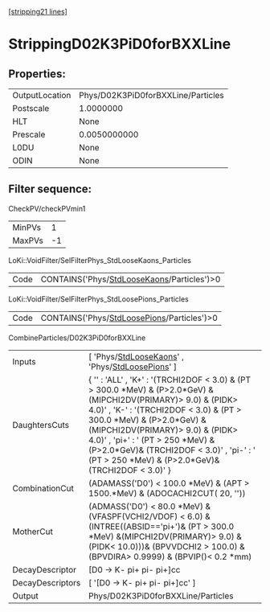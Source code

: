 [[stripping21 lines]](./stripping21-index)

# StrippingD02K3PiD0forBXXLine

## Properties:

|                |                                    |
|----------------|------------------------------------|
| OutputLocation | Phys/D02K3PiD0forBXXLine/Particles |
| Postscale      | 1.0000000                          |
| HLT            | None                               |
| Prescale       | 0.0050000000                       |
| L0DU           | None                               |
| ODIN           | None                               |

## Filter sequence:

CheckPV/checkPVmin1

|        |     |
|--------|-----|
| MinPVs | 1   |
| MaxPVs | -1  |

LoKi::VoidFilter/SelFilterPhys_StdLooseKaons_Particles

|      |                                                                                            |
|------|--------------------------------------------------------------------------------------------|
| Code | CONTAINS('Phys/[StdLooseKaons](./stripping21-commonparticles-stdloosekaons)/Particles')\>0 |

LoKi::VoidFilter/SelFilterPhys_StdLoosePions_Particles

|      |                                                                                            |
|------|--------------------------------------------------------------------------------------------|
| Code | CONTAINS('Phys/[StdLoosePions](./stripping21-commonparticles-stdloosepions)/Particles')\>0 |

CombineParticles/D02K3PiD0forBXXLine

|                  |                                                                                                                                                                                                                                                                                                                                                                                      |
|------------------|--------------------------------------------------------------------------------------------------------------------------------------------------------------------------------------------------------------------------------------------------------------------------------------------------------------------------------------------------------------------------------------|
| Inputs           | [ 'Phys/[StdLooseKaons](./stripping21-commonparticles-stdloosekaons)' , 'Phys/[StdLoosePions](./stripping21-commonparticles-stdloosepions)' ]                                                                                                                                                                                                                                      |
| DaughtersCuts    | { '' : 'ALL' , 'K+' : '(TRCHI2DOF \< 3.0) & (PT \> 300.0 \*MeV) & (P\>2.0\*GeV) & (MIPCHI2DV(PRIMARY)\> 9.0) & (PIDK\> 4.0)' , 'K-' : '(TRCHI2DOF \< 3.0) & (PT \> 300.0 \*MeV) & (P\>2.0\*GeV) & (MIPCHI2DV(PRIMARY)\> 9.0) & (PIDK\> 4.0)' , 'pi+' : ' (PT \> 250 \*MeV) & (P\>2.0\*GeV)& (TRCHI2DOF \< 3.0)' , 'pi-' : ' (PT \> 250 \*MeV) & (P\>2.0\*GeV)& (TRCHI2DOF \< 3.0)' } |
| CombinationCut   | (ADAMASS('D0') \< 100.0 \*MeV) & (APT \> 1500.\*MeV) & (ADOCACHI2CUT( 20, ''))                                                                                                                                                                                                                                                                                                       |
| MotherCut        | (ADMASS('D0') \< 80.0 \*MeV) & (VFASPF(VCHI2/VDOF) \< 6.0) & (INTREE((ABSID=='pi+')& (PT \> 300.0 \*MeV) &(MIPCHI2DV(PRIMARY)\> 9.0) & (PIDK\< 10.0)))& (BPVVDCHI2 \> 100.0) & (BPVDIRA\> 0.9999) & (BPVIP()\< 0.2 \*mm)                                                                                                                                                             |
| DecayDescriptor  | [D0 -\> K- pi+ pi- pi+]cc                                                                                                                                                                                                                                                                                                                                                          |
| DecayDescriptors | [ '[D0 -\> K- pi+ pi- pi+]cc' ]                                                                                                                                                                                                                                                                                                                                                  |
| Output           | Phys/D02K3PiD0forBXXLine/Particles                                                                                                                                                                                                                                                                                                                                                   |
